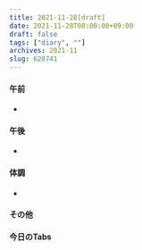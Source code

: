 ```yaml
---
title: 2021-11-28[draft]
date: 2021-11-28T00:00:00+09:00
draft: false
tags: ["diary", ""]
archives: 2021-11
slug: 628741
---
```

#### 午前
- 
#### 午後
- 
#### 体調
- 
#### その他
#### 今日のTabs